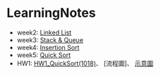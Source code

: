 # LearningNotes
* week2:
[Linked List](https://github.com/zhaoqieyu/LearningNotes/tree/master/01_Linked%20List)
* week3:
[Stack & Queue](https://github.com/zhaoqieyu/LearningNotes/tree/master/02_Stack%26Queue)
* week4:
[Insertion Sort](https://github.com/zhaoqieyu/LearningNotes/tree/master/03_Insertion%20Sort)
* week5:
[Quick Sort](https://github.com/zhaoqieyu/LearningNotes/tree/master/04_Quick%20Sort)
* HW1:
[HW1_QuickSort(1018)](https://github.com/zhaoqieyu/LearningNotes/blob/master/04_Quick%20Sort/HW1_QuickSort(1018).ipynb)、
[流程圖]、
[示意圖](https://github.com/zhaoqieyu/LearningNotes/blob/master/04_Quick%20Sort/%E7%A4%BA%E6%84%8F%E5%9C%96.jpg)
